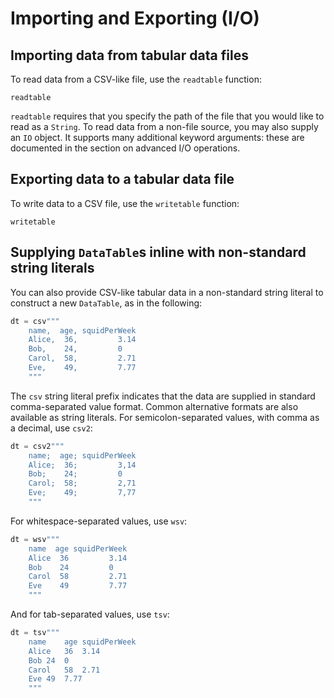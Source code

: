 # Importing and Exporting (I/O)

## Importing data from tabular data files

To read data from a CSV-like file, use the `readtable` function:

```@docs
readtable
```

`readtable` requires that you specify the path of the file that you would like to read as a `String`. To read data from a non-file source, you may also supply an `IO` object. It supports many additional keyword arguments: these are documented in the section on advanced I/O operations.

## Exporting data to a tabular data file

To write data to a CSV file, use the `writetable` function:

```@docs
writetable
```

## Supplying `DataTable`s inline with non-standard string literals

You can also provide CSV-like tabular data in a non-standard string literal to construct a new `DataTable`, as in the following:

```julia
dt = csv"""
    name,  age, squidPerWeek
    Alice,  36,         3.14
    Bob,    24,         0
    Carol,  58,         2.71
    Eve,    49,         7.77
    """
```

The `csv` string literal prefix indicates that the data are supplied in standard comma-separated value format. Common alternative formats are also available as string literals. For semicolon-separated values, with comma as a decimal, use `csv2`:

```julia
dt = csv2"""
    name;  age; squidPerWeek
    Alice;  36;         3,14
    Bob;    24;         0
    Carol;  58;         2,71
    Eve;    49;         7,77
    """
```

For whitespace-separated values, use `wsv`:

```julia
dt = wsv"""
    name  age squidPerWeek
    Alice  36         3.14
    Bob    24         0
    Carol  58         2.71
    Eve    49         7.77
    """
```

And for tab-separated values, use `tsv`:

```julia
dt = tsv"""
    name	age	squidPerWeek
    Alice	36	3.14
    Bob	24	0
    Carol	58	2.71
    Eve	49	7.77
    """
```
